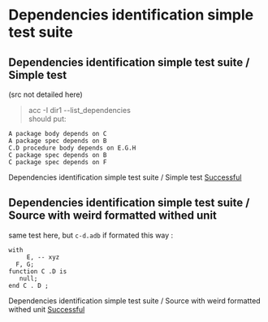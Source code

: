 
# Dependencies identification simple test suite



##  Dependencies identification simple test suite / Simple test

  (src not detailed here)  
  > acc -I dir1 --list_dependencies  
  should put:  

```  
A package body depends on C 
A package spec depends on B 
C.D procedure body depends on E.G.H 
C package spec depends on B 
C package spec depends on F 
```  


Dependencies identification simple test suite / Simple test [Successful](tests_status.md#successful)

##  Dependencies identification simple test suite / Source with weird formatted withed unit

  same test here, but `c-d.adb` if formated this way :  

```  
with   
     E, -- xyz
  F, G;
function C .D is
   null;
end C . D ;
```  


Dependencies identification simple test suite / Source with weird formatted withed unit [Successful](tests_status.md#successful)

